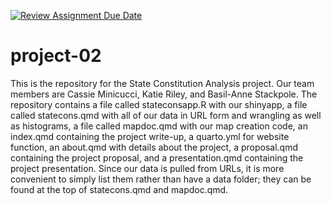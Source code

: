 [![Review Assignment Due Date](https://classroom.github.com/assets/deadline-readme-button-24ddc0f5d75046c5622901739e7c5dd533143b0c8e959d652212380cedb1ea36.svg)](https://classroom.github.com/a/QLgpPTVo)
# project-02

This is the repository for the State Constitution Analysis project. Our team members are Cassie Minicucci, Katie Riley, and Basil-Anne Stackpole. The repository contains a file called stateconsapp.R with our shinyapp, a file called statecons.qmd with all of our data in URL form and wrangling as well as histograms, a file called mapdoc.qmd with our map creation code, an index.qmd containing the project write-up, a quarto.yml for website function, an about.qmd with details about the project, a proposal.qmd containing the project proposal, and a presentation.qmd containing the project presentation. Since our data is pulled from URLs, it is more convenient to simply list them rather than have a data folder; they can be found at the top of statecons.qmd and mapdoc.qmd.